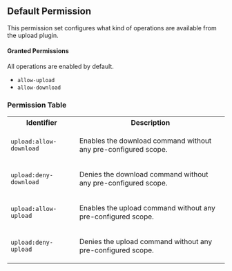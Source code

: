 ## Default Permission

This permission set configures what kind of
operations are available from the upload plugin.

#### Granted Permissions

All operations are enabled by default.



- `allow-upload`
- `allow-download`

### Permission Table 

<table>
<tr>
<th>Identifier</th>
<th>Description</th>
</tr>


<tr>
<td>

`upload:allow-download`

</td>
<td>

Enables the download command without any pre-configured scope.

</td>
</tr>

<tr>
<td>

`upload:deny-download`

</td>
<td>

Denies the download command without any pre-configured scope.

</td>
</tr>

<tr>
<td>

`upload:allow-upload`

</td>
<td>

Enables the upload command without any pre-configured scope.

</td>
</tr>

<tr>
<td>

`upload:deny-upload`

</td>
<td>

Denies the upload command without any pre-configured scope.

</td>
</tr>
</table>

